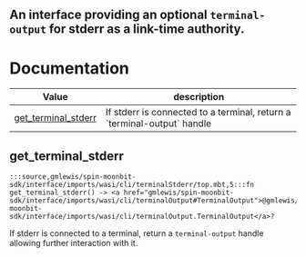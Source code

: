 An interface providing an optional `terminal-output` for stderr as a
link-time authority.
---
# Documentation
|Value|description|
|---|---|
|[get\_terminal\_stderr](#get_terminal_stderr)| If stderr is connected to a terminal, return a \`terminal-output\` handle|

## get\_terminal\_stderr

```moonbit
:::source,gmlewis/spin-moonbit-sdk/interface/imports/wasi/cli/terminalStderr/top.mbt,5:::fn get_terminal_stderr() -> <a href="gmlewis/spin-moonbit-sdk/interface/imports/wasi/cli/terminalOutput#TerminalOutput">@gmlewis/spin-moonbit-sdk/interface/imports/wasi/cli/terminalOutput.TerminalOutput</a>?
```
 If stderr is connected to a terminal, return a `terminal-output` handle
allowing further interaction with it.
